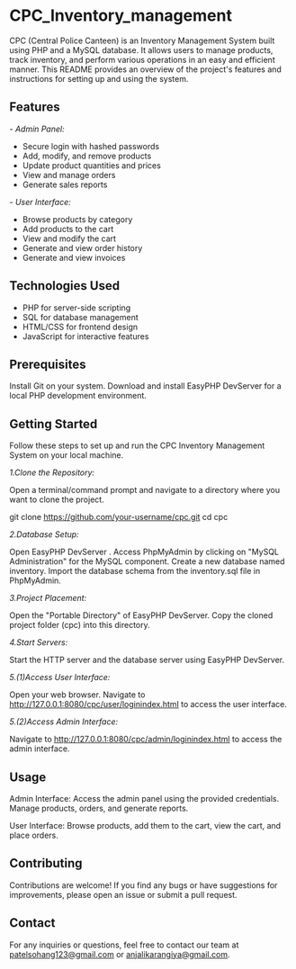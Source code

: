 # CPC_Inventory_management

CPC (Central Police Canteen) is an Inventory Management System built using PHP and a MySQL database. It allows users to manage products, track inventory, and perform various operations in an easy and efficient manner. This README provides an overview of the project's features and instructions for setting up and using the system.

## Features

_- Admin Panel:_
  - Secure login with hashed passwords
  - Add, modify, and remove products
  - Update product quantities and prices
  - View and manage orders
  - Generate sales reports

_- User Interface:_
  - Browse products by category
  - Add products to the cart
  - View and modify the cart
  - Generate and view order history
  - Generate and view invoices

## Technologies Used

- PHP for server-side scripting
- SQL for database management
- HTML/CSS for frontend design
- JavaScript for interactive features

## Prerequisites
Install Git on your system.
Download and install EasyPHP DevServer for a local PHP development environment.

## Getting Started

Follow these steps to set up and run the CPC Inventory Management System on your local machine.

*1.Clone the Repository:*

Open a terminal/command prompt and navigate to a directory where you want to clone the project.

git clone https://github.com/your-username/cpc.git
cd cpc

*2.Database Setup:*

Open EasyPHP DevServer .
Access PhpMyAdmin by clicking on "MySQL Administration" for the MySQL component.
Create a new database named inventory.
Import the database schema from the inventory.sql file in PhpMyAdmin.

*3.Project Placement:*

Open the "Portable Directory" of EasyPHP DevServer.
Copy the cloned project folder (cpc) into this directory.

*4.Start Servers:*

Start the HTTP server and the database server using EasyPHP DevServer.

*5.(1)Access User Interface:*

Open your web browser.
Navigate to http://127.0.0.1:8080/cpc/user/loginindex.html to access the user interface.

*5.(2)Access Admin Interface:*

Navigate to http://127.0.0.1:8080/cpc/admin/loginindex.html to access the admin interface.

## Usage

Admin Interface: Access the admin panel using the provided credentials. Manage products, orders, and generate reports.

User Interface: Browse products, add them to the cart, view the cart, and place orders.

## Contributing

Contributions are welcome! If you find any bugs or have suggestions for improvements, please open an issue or submit a pull request.

## Contact

For any inquiries or questions, feel free to contact our team at patelsohang123@gmail.com or anjalikarangiya@gmail.com.
